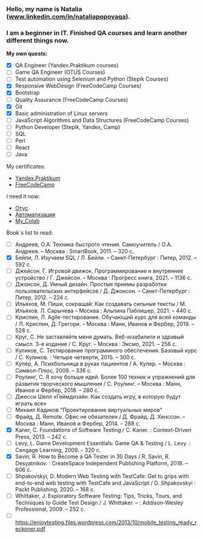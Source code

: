 ### Hello, my name is Natalia (www.linkedin.com/in/nataliapopovaqa).
### I am a beginner in IT. Finished QA courses and learn another different things now.
**My own quests:**
* [x] QA Engineer (Yandex.Praktikum courses)
* [ ] Game QA Engineer (OTUS Courses)
* [ ] Test automation using Selenium and Python (Stepik Courses)
* [x] Responsive WebDesign (FreeCodeCamp Courses)
* [x] Bootstrap
* [ ] Quality Assurance (FreeCodeCamp Courses)
* [x] Git
* [x] Basic administration of Linux servers
* [ ] JavaScript Algorithms and Data Structures (FreeCodeCamp Courses)
* [ ] Python Developer (Stepik, Yandex, Camp)
* [ ] SQL
* [ ] Perl
* [ ] React
* [ ] Java

My certificates:
* [Yandex.Praktikum](https://disk.yandex.ru/i/krcLKRzrAlTMyw)
* [FreeCodeCamp](https://www.freecodecamp.org/certification/nat_popstar/responsive-web-design)

I need it now: 
* [Отус](https://github.com/NatPopstar/Otus)
* [Автоматизация](https://github.com/NatPopstar/Testing-Automation)
* [My_Colab](https://colab.research.google.com/drive/15HFy0TfqB4pwCsY4NnivEk00jRxC5ehd?authuser=2)

Book`s list to read:
* [ ] Андреев, О.А. Техника быстрого чтения. Самоучитель / О.А. Андреев. – Москва : SmartBook, 2011. – 320 с.
* [x] Бейли, Л. Изучаем SQL / Л. Бейли. – Санкт-Петербург : Питер, 2012. – 592 с.
* [ ] Джейсон, Г. Игровой движок. Программирование и внутреннее устройство / Г. Джейсон. – Москва : Прогресс книга, 2021. – 1136 с.
* [ ] Джонсон, Д. Умный дизайн. Простые приемы разработки пользовательских интерфейсов / Д. Джонсон. – Санкт-Петербург : Питер, 2012. – 224 с.
* [ ] Ильяхов, М. Пиши, сокращай: Как создавать сильные тексты / М. Ильяхов. Л. Сарычева – Москва : Альпина Паблишер, 2021. – 440 с.
* [ ] Криспин, Л. Agile-тестирование. Обучающий курс для всей команды / Л. Криспин, Д. Грегори. – Москва : Манн, Иванов и Фербер, 2019. – 528 с.
* [ ] Круг, С. Не заставляйте меня думать. Веб-юзабилити и здравый смысл. 3-е издание / С. Круг. – Москва : Эксмо, 2021. – 256 с.
* [ ] Куликов, С. Тестирование программного обеспечения. Базовый курс / С. Куликов. : Четыре четверти, 2015. – 300 с.
* [ ] Купер, А. Психбольница в руках пациентов / А. Купер. – Москва : Символ-Плюс, 2009. – 336 с.
* [ ] Роулинг, С. Я хочу больше идей. Более 100 техник и упражнений для развития творческого мышления / С. Роулинг. – Москва : Манн, Иванов и Фербер, 2018. – 280 с.
* [ ] Джесси Шелл «Геймдизайн. Как создать игру, в которую будут играть все»
* [ ] Михаил Кадиков "Проектирование виртуальных миров"
* [ ] Фрайд, Д. Remote. Офис не обязателен / Д. Фрайд, Д. Хенссон. – Москва : Манн, Иванов и Фербер, 2014. – 288 с.
* [x] Kaner, C. Foundations of Software Testing / C. Kaner. : Context-Driven Press, 2013. – 242 с.
* [ ] Levy, L. Game Development Essentials: Game QA & Testing / L. Levy. : Cengage Learning, 2009. – 320 с.
* [x] Savin, R. How to Become a QA Tester in 30 Days / R. Savin, R. Desyatnikov. : CreateSpace Independent Publishing Platform, 2018. – 606 с.
* [ ] Shpakovskyi, D. Modern Web Testing with TestCafe: Get to grips with end-to-end web testing with TestCafe and JavaScript / D. Shpakovskyi : Packt Publishing, 2020. – 168 с.
* [ ] Whittaker, J. Exploratory Software Testing: Tips, Tricks, Tours, and Techniques to Guide Test Design / J. Whittaker. – : Addison-Wesley Professional, 2009. – 252 с.
* [ ] https://enjoytesting.files.wordpress.com/2013/10/mobile_testing_ready_reckoner.pdf
